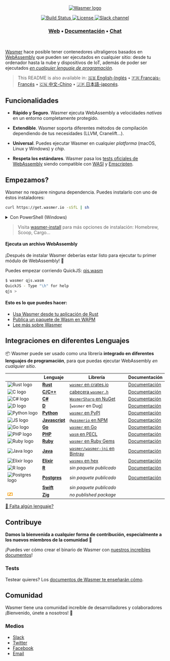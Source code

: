<div align="center">
  <a href="https://wasmer.io" target="_blank" rel="noopener noreferrer">
    <img width="300" src="https://raw.githubusercontent.com/wasmerio/wasmer/master/assets/logo.png" alt="Wasmer logo">
  </a>
  
  <p>
    <a href="https://github.com/wasmerio/wasmer/actions?query=workflow%3Abuild">
      <img src="https://github.com/wasmerio/wasmer/workflows/build/badge.svg?style=flat-square" alt="Build Status">
    </a>
    <a href="https://github.com/wasmerio/wasmer/blob/master/LICENSE">
      <img src="https://img.shields.io/github/license/wasmerio/wasmer.svg?style=flat-square" alt="License">
    </a>
    <a href="https://slack.wasmer.io">
      <img src="https://img.shields.io/static/v1?label=Slack&message=join%20chat&color=brighgreen&style=flat-square" alt="Slack channel">
    </a> 
  </p>

  <h3>
    <a href="https://wasmer.io/">Web</a>
    <span> • </span>
    <a href="https://docs.wasmer.io">Documentación</a>
    <span> • </span>
    <a href="https://slack.wasmer.io/">Chat</a>
  </h3>

</div>

<br />

[Wasmer](https://wasmer.io/) hace posible tener contenedores ultraligeros basados en [WebAssembly](https://webassembly.org/) que pueden ser ejecutados en cualquier sitio: desde tu ordenador hasta la nube y dispositivos de IoT, además de poder ser ejecutados [*en cualquier lenguaje de programación*](https://github.com/wasmerio/wasmer#language-integrations).

> This README is also available in: [🇬🇧 English-Inglés](https://github.com/wasmerio/wasmer/blob/master/README.md) • [🇫🇷 Français-Francés](https://github.com/wasmerio/wasmer/blob/master/docs/fr/README.md) • [🇨🇳 中文-Chino](https://github.com/wasmerio/wasmer/blob/master/docs/cn/README.md) • [🇯🇵 日本語-japonés](https://github.com/wasmerio/wasmer/blob/master/docs/ja/README.md).

## Funcionalidades

* **Rápido y Seguro**. Wasmer ejecuta WebAssembly a velocidades *nativas* en un entorno completamente protegido.

* **Extendible**. Wasmer soporta diferentes métodos de compilación dependiendo de tus necesidades (LLVM, Cranelift...).

* **Universal**. Puedes ejecutar Wasmer en cualquier *platforma* (macOS, Linux y Windows) y *chip*.

* **Respeta los estándares**. Wasmer pasa los [tests oficiales de WebAssembly](https://github.com/WebAssembly/testsuite) siendo compatible con [WASI](https://github.com/WebAssembly/WASI) y [Emscripten](https://emscripten.org/).

## Empezamos?

Wasmer no requiere ninguna dependencia. Puedes instalarlo con uno de éstos instaladores:

```sh
curl https://get.wasmer.io -sSfL | sh
```

<details>
  <summary>Con PowerShell (Windows)</summary>
  <p>

```powershell
iwr https://win.wasmer.io -useb | iex
```

</p>
</details>

> Visita [wasmer-install](https://github.com/wasmerio/wasmer-install) para más opciones de instalación: Homebrew, Scoop, Cargo...


#### Ejecuta un archivo WebAssembly

¡Después de instalar Wasmer deberías estar listo para ejecutar tu primer módulo de WebAssembly! 🎉

Puedes empezar corriendo QuickJS: [qjs.wasm](https://registry-cdn.wapm.io/contents/_/quickjs/0.0.3/build/qjs.wasm)

```bash
$ wasmer qjs.wasm
QuickJS - Type "\h" for help
qjs >
```

#### Esto es lo que puedes hacer:

- [Usa Wasmer desde tu aplicación de Rust](https://docs.wasmer.io/integrations/rust)
- [Publica un paquete de Wasm en WAPM](https://docs.wasmer.io/ecosystem/wapm/publishing-your-package)
- [Lee más sobre Wasmer](https://medium.com/wasmer/)

## Integraciones en diferentes Lenguajes

📦 Wasmer puede ser usado como una librería **integrado en diferentes lenguajes de programación**, para que puedas ejecutar WebAssembly _en cualquier sitio_.

| &nbsp; | Lenguaje | Librería | Documentación |
|-|-|-|-|
| ![Rust logo] | [**Rust**][Rust integration] | [`wasmer` en crates.io] | [Documentación][rust docs]
| ![C logo] | [**C/C++**][C integration] | [cabecera `wasmer.h`] | [Documentación][c docs] |
| ![C# logo] | [**C#**][C# integration] | [`WasmerSharp` en NuGet] | [Documentación][c# docs] |
| ![D logo] | [**D**][D integration] | [`wasmer` en Dug] | [Documentación][d docs] |
| ![Python logo] | [**Python**][Python integration] | [`wasmer` en PyPI] | [Documentación][python docs] |
| ![JS logo] | [**Javascript**][JS integration] | [`@wasmerio` en NPM] | [Documentación][js docs] |
| ![Go logo] | [**Go**][Go integration] | [`wasmer` en Go] | [Documentación][go docs] |
| ![PHP logo] | [**PHP**][PHP integration] | [`wasm` en PECL] | [Documentación][php docs] |
| ![Ruby logo] | [**Ruby**][Ruby integration] | [`wasmer` en Ruby Gems] | [Documentación][ruby docs] |
| ![Java logo] | [**Java**][Java integration] | [`wasmer/wasmer-jni` en Bintray] | [Documentación][java docs] |
| ![Elixir logo] | [**Elixir**][Elixir integration] | [`wasmex` en hex] | [Documentación][elixir docs] |
| ![R logo] | [**R**][R integration] | *sin paquete publicado* | [Documentación][r docs] |
| ![Postgres logo] | [**Postgres**][Postgres integration] | *sin paquete publicado* | [Documentación][postgres docs] |
|  | [**Swift**][Swift integration] | *sin paquete publicado* | |
| ![Zig logo] | [**Zig**][Zig integration] | *no published package* | |

[👋 Falta algún lenguaje?](https://github.com/wasmerio/wasmer/issues/new?assignees=&labels=%F0%9F%8E%89+enhancement&template=---feature-request.md&title=)

[rust logo]: https://raw.githubusercontent.com/wasmerio/wasmer/master/assets/languages/rust.svg
[rust integration]: https://github.com/wasmerio/wasmer/tree/master/lib/api
[`wasmer` en crates.io]: https://crates.io/crates/wasmer/
[rust docs]: https://wasmerio.github.io/wasmer/crates/wasmer

[c logo]: https://raw.githubusercontent.com/wasmerio/wasmer/master/assets/languages/c.svg
[c integration]: https://github.com/wasmerio/wasmer/tree/master/lib/c-api
[cabecera `wasmer.h`]: https://wasmerio.github.io/wasmer/c/
[c docs]: https://wasmerio.github.io/wasmer/c/

[c# logo]: https://raw.githubusercontent.com/wasmerio/wasmer/master/assets/languages/csharp.svg
[c# integration]: https://github.com/migueldeicaza/WasmerSharp
[`wasmersharp` en NuGet]: https://www.nuget.org/packages/WasmerSharp/
[c# docs]: https://migueldeicaza.github.io/WasmerSharp/

[d logo]: https://raw.githubusercontent.com/wasmerio/wasmer/master/assets/languages/d.svg
[d integration]: https://github.com/chances/wasmer-d
[`wasmer` en Dub]: https://code.dlang.org/packages/wasmer
[d docs]: https://chances.github.io/wasmer-d

[python logo]: https://raw.githubusercontent.com/wasmerio/wasmer/master/assets/languages/python.svg
[python integration]: https://github.com/wasmerio/wasmer-python
[`wasmer` en pypi]: https://pypi.org/project/wasmer/
[python docs]: https://github.com/wasmerio/wasmer-python#api-of-the-wasmer-extensionmodule

[go logo]: https://raw.githubusercontent.com/wasmerio/wasmer/master/assets/languages/go.svg
[go integration]: https://github.com/wasmerio/wasmer-go
[`wasmer` en go]: https://pkg.go.dev/github.com/wasmerio/wasmer-go/wasmer
[go docs]: https://pkg.go.dev/github.com/wasmerio/wasmer-go/wasmer?tab=doc

[php logo]: https://raw.githubusercontent.com/wasmerio/wasmer/master/assets/languages/php.svg
[php integration]: https://github.com/wasmerio/wasmer-php
[php docs]: https://wasmerio.github.io/wasmer-php/wasm/
[`wasm` en pecl]: https://pecl.php.net/package/wasm

[js logo]: https://raw.githubusercontent.com/wasmerio/wasmer/master/assets/languages/js.svg
[js integration]: https://github.com/wasmerio/wasmer-js
[`@wasmerio` en npm]: https://www.npmjs.com/org/wasmer
[js docs]: https://docs.wasmer.io/integrations/js/reference-api

[ruby logo]: https://raw.githubusercontent.com/wasmerio/wasmer/master/assets/languages/ruby.svg
[ruby integration]: https://github.com/wasmerio/wasmer-ruby
[`wasmer` en ruby gems]: https://rubygems.org/gems/wasmer
[ruby docs]: https://www.rubydoc.info/gems/wasmer/

[java logo]: https://raw.githubusercontent.com/wasmerio/wasmer/master/assets/languages/java.svg
[java integration]: https://github.com/wasmerio/wasmer-java
[`wasmer/wasmer-jni` en bintray]: https://bintray.com/wasmer/wasmer-jni/wasmer-jni
[java docs]: https://github.com/wasmerio/wasmer-java/#api-of-the-wasmer-library

[elixir logo]: https://raw.githubusercontent.com/wasmerio/wasmer/master/assets/languages/elixir.svg
[elixir integration]: https://github.com/tessi/wasmex
[elixir docs]: https://hexdocs.pm/wasmex/api-reference.html
[`wasmex` en hex]: https://hex.pm/packages/wasmex

[r logo]: https://raw.githubusercontent.com/wasmerio/wasmer/master/assets/languages/r.svg
[r integration]: https://github.com/dirkschumacher/wasmr
[r docs]: https://github.com/dirkschumacher/wasmr#example

[postgres logo]: https://raw.githubusercontent.com/wasmerio/wasmer/master/assets/languages/postgres.svg
[postgres integration]: https://github.com/wasmerio/wasmer-postgres
[postgres docs]: https://github.com/wasmerio/wasmer-postgres#usage--documentation

[swift integration]: https://github.com/AlwaysRightInstitute/SwiftyWasmer

[zig logo]: https://raw.githubusercontent.com/ziglang/logo/master/zig-favicon.png
[zig integration]: https://github.com/zigwasm/wasmer-zig

## Contribuye

**Damos la bienvenida a cualquier forma de contribución, especialmente a los nuevos miembros de la comunidad** 💜

¡Puedes ver cómo crear el binario de Wasmer con [nuestros increíbles documentos](https://docs.wasmer.io/ecosystem/wasmer/building-from-source)!

### Tests

Testear quieres? Los [documentos de Wasmer te enseñarán cómo](https://docs.wasmer.io/ecosystem/wasmer/building-from-source/testing).

## Comunidad

Wasmer tiene una comunidad increíble de desarrolladores y colaboradores ¡Bienvenido, únete a nosotros! 👋

### Medios

- [Slack](https://slack.wasmer.io/)
- [Twitter](https://twitter.com/wasmerio)
- [Facebook](https://www.facebook.com/wasmerio)
- [Email](mailto:hello@wasmer.io)
